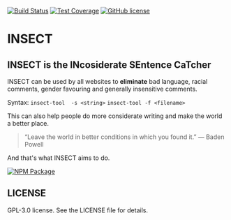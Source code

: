[![Build Status](https://travis-ci.org/CallyWally12/INSECT.svg?branch=master)](https://travis-ci.org/CallyWally12/INSECT)
[![Test Coverage](https://codecov.io/gh/CallyWally12/INSECT/branch/master/graph/badge.svg)](https://codecov.io/gh/CallyWally12/INSECT)
[![GitHub license](https://img.shields.io/badge/LICENSE-GPL--3.0-blue.svg)](https://raw.githubusercontent.com/CallyWally12/INSECT/master/LICENSE)

# INSECT
## INSECT is the INcosiderate SEntence CaTcher

INSECT can be used by all websites to **eliminate** bad language, racial comments, gender favouring and generally insensitive comments.

Syntax: `insect-tool  -s <string>`
		`insect-tool -f <filename>`

This can also help people do more considerate writing and make the world a better place.

> “Leave the world in better conditions in which you found it.” 
― Baden Powell

And that's what INSECT aims to do.

[![NPM Package](https://nodei.co/npm/insect-tool.png?compact=true)](https://www.npmjs.com/package/insect-tool)

## LICENSE

GPL-3.0 license. See the LICENSE file for details.
